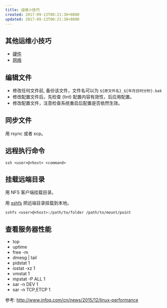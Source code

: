```yaml
---
title: 运维小技巧
created: 2017-09-13T00:21:30+0800
updated: 2017-09-13T00:21:30+0800
---
```



## 其他运维小技巧

- [硬件](./ops-tricks-hardwares.md)
- [网络](./ops-tricks-networks.md)

## 编辑文件

- 修改任何文件前, 备份该文件，文件名可以为 `${原文件名}_${年月日时分秒}.bak`
- 修改配置文件后，先检查 (lint) 配置内容有效性，后应用配置。
- 修改配置文件，注意检查系统重启后配置是否依然生效。

## 同步文件

用 rsync 或者 scp。

## 远程执行命令

`ssh <user>@<host> <command>`

## 挂载远端目录

用 NFS 客户端挂载目录。

用 [sshfs](https://github.com/libfuse/sshfs) 把远端目录挂载到本地。

`sshfs <user>@<host>:/path/to/folder /path/to/mount/point`

## 查看服务器性能

- top
- uptime
- free -m
- dmesg | tail
- pidstat 1
- iostat -xz 1
- vmstat 1
- mpstat -P ALL 1
- sar -n DEV 1
- sar -n TCP,ETCP 1

参考:
http://www.infoq.com/cn/news/2015/12/linux-performance
